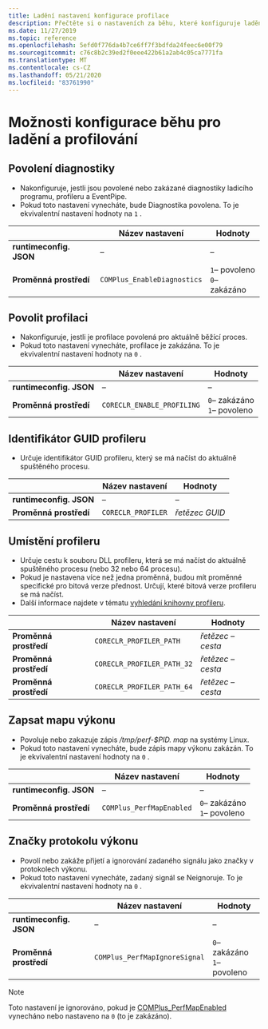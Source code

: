 ```yaml
---
title: Ladění nastavení konfigurace profilace
description: Přečtěte si o nastaveních za běhu, které konfiguruje ladění a profilování pro aplikace .NET Core.
ms.date: 11/27/2019
ms.topic: reference
ms.openlocfilehash: 5efd0f776da4b7ce6ff7f3bdfda24feec6e00f79
ms.sourcegitcommit: c76c8b2c39ed2f0eee422b61a2ab4c05ca7771fa
ms.translationtype: MT
ms.contentlocale: cs-CZ
ms.lasthandoff: 05/21/2020
ms.locfileid: "83761990"
---
```

# <a name="run-time-configuration-options-for-debugging-and-profiling"></a>Možnosti konfigurace běhu pro ladění a profilování

## <a name="enable-diagnostics"></a>Povolení diagnostiky

- Nakonfiguruje, jestli jsou povolené nebo zakázané diagnostiky ladicího programu, profileru a EventPipe.
- Pokud toto nastavení vynecháte, bude Diagnostika povolena. To je ekvivalentní nastavení hodnoty na `1` .

| | Název nastavení | Hodnoty |
| - | - | - |
| **runtimeconfig. JSON** | – | – |
| **Proměnná prostředí** | `COMPlus_EnableDiagnostics` | `1`– povoleno<br/>`0`– zakázáno |

## <a name="enable-profiling"></a>Povolit profilaci

- Nakonfiguruje, jestli je profilace povolená pro aktuálně běžící proces.
- Pokud toto nastavení vynecháte, profilace je zakázána. To je ekvivalentní nastavení hodnoty na `0` .

| | Název nastavení | Hodnoty |
| - | - | - |
| **runtimeconfig. JSON** | – | – |
| **Proměnná prostředí** | `CORECLR_ENABLE_PROFILING` | `0`– zakázáno<br/>`1`– povoleno |

## <a name="profiler-guid"></a>Identifikátor GUID profileru

- Určuje identifikátor GUID profileru, který se má načíst do aktuálně spuštěného procesu.

| | Název nastavení | Hodnoty |
| - | - | - |
| **runtimeconfig. JSON** | – | – |
| **Proměnná prostředí** | `CORECLR_PROFILER` | *řetězec GUID* |

## <a name="profiler-location"></a>Umístění profileru

- Určuje cestu k souboru DLL profileru, která se má načíst do aktuálně spuštěného procesu (nebo 32 nebo 64 procesu).
- Pokud je nastavena více než jedna proměnná, budou mít proměnné specifické pro bitová verze přednost. Určují, které bitová verze profileru se má načíst.
- Další informace najdete v tématu [vyhledání knihovny profileru](https://github.com/dotnet/runtime/blob/master/docs/design/coreclr/profiling/Profiler%20Loading.md).

| | Název nastavení | Hodnoty |
| - | - | - |
| **Proměnná prostředí** | `CORECLR_PROFILER_PATH` | *řetězec – cesta* |
| **Proměnná prostředí** | `CORECLR_PROFILER_PATH_32` | *řetězec – cesta* |
| **Proměnná prostředí** | `CORECLR_PROFILER_PATH_64` | *řetězec – cesta* |

## <a name="write-perf-map"></a>Zapsat mapu výkonu

- Povoluje nebo zakazuje zápis */tmp/perf-$PID. map* na systémy Linux.
- Pokud toto nastavení vynecháte, bude zápis mapy výkonu zakázán. To je ekvivalentní nastavení hodnoty na `0` .

| | Název nastavení | Hodnoty |
| - | - | - |
| **runtimeconfig. JSON** | – | – |
| **Proměnná prostředí** | `COMPlus_PerfMapEnabled` | `0`– zakázáno<br/>`1`– povoleno |

## <a name="perf-log-markers"></a>Značky protokolu výkonu

- Povolí nebo zakáže přijetí a ignorování zadaného signálu jako značky v protokolech výkonu.
- Pokud toto nastavení vynecháte, zadaný signál se Neignoruje. To je ekvivalentní nastavení hodnoty na `0` .

| | Název nastavení | Hodnoty |
| - | - | - |
| **runtimeconfig. JSON** | – | – |
| **Proměnná prostředí** | `COMPlus_PerfMapIgnoreSignal` | `0`– zakázáno<br/>`1`– povoleno |

> [!NOTE]
> Toto nastavení je ignorováno, pokud je [COMPlus_PerfMapEnabled](#write-perf-map) vynecháno nebo nastaveno na `0` (to je zakázáno).
